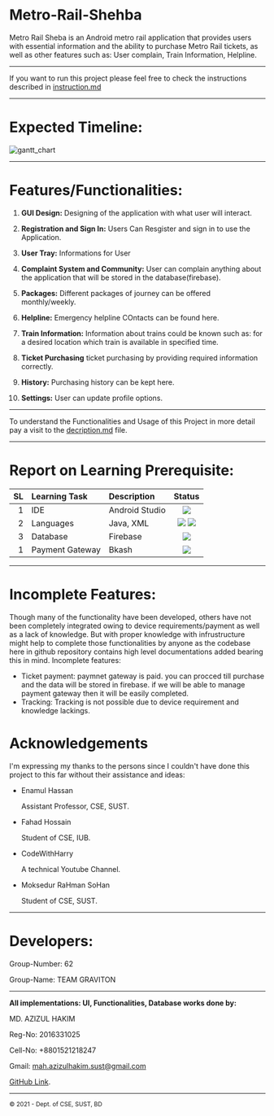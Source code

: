 # Metro-Rail-Shehba
Metro Rail Sheba is an Android metro rail application that provides users with essential information and the ability to purchase Metro Rail tickets, as well as other features such as: User complain, Train Information, Helpline.
***

If you want to run this project please feel free to check the instructions described in [instruction.md](https://github.com/cse-250-2018/G62-Metro-Rail-Sheba/blob/main/instructions.md)
***

# Expected Timeline:
![gantt_chart](https://user-images.githubusercontent.com/52504999/148066053-3e206ceb-ee96-44da-aef9-18ee8bb30ec2.jpg)
***

# Features/Functionalities:
  
1. **GUI Design:**
Designing of the application with what user will interact.

2. **Registration and Sign In:**
Users Can Resgister and sign in to use the Application.

3. **User Tray:**
Informations for User 

4. **Complaint System and Community:**
User can complain anything about the application that will be stored in the database(firebase).

5. **Packages:**
Different packages of journey can be offered monthly/weekly.

6. **Helpline:**
Emergency helpline COntacts can be found here.

7. **Train Information:**
Information about trains could be known such as: for a desired location which train is available in specified time.

8. **Ticket Purchasing**
ticket purchasing by providing required information correctly.

9. **History:**
Purchasing history can be kept here.

10. **Settings:**
User can update profile options.
***

To understand the Functionalities and Usage of this Project in more detail pay a visit to the [decription.md](https://github.com/cse-250-2018/G62-Metro-Rail-Sheba/blob/main/description.md) file.

***

# Report on Learning Prerequisite:

SL | Learning Task | Description | Status |
--:|:--------------|:------------|:------:|
1 | IDE | Android Studio | ![](https://img.shields.io/badge/Android__Studio-Learned-green) |
2 | Languages | Java, XML | ![](https://img.shields.io/badge/Java-Learned-green) ![](https://img.shields.io/badge/XML-Learned-green) |
3 | Database | Firebase | ![](https://img.shields.io/badge/Firebase-Learned-green) |
1 | Payment Gateway | Bkash | ![](https://img.shields.io/badge/Payment__Gateway-Can't%20Use%3A%20Paid-yellowgreen) |
***
# Incomplete Features:
Though many of the functionality have been developed, others have not been completely integrated owing to device requirements/payment as well as a lack of knowledge. But with proper knowledge with infrustructure might help to complete those functionalities by anyone as the codebase here in github repository contains high level documentations added bearing this in mind. Incomplete features:

-  Ticket payment: paymnet gateway is paid. you can procced till purchase and the data will be stored in firebase. if we will be able to manage payment gateway then it will be easily completed.
-  Tracking: Tracking is not possible due to device requirement and knowledge lackings.

# Acknowledgements
I'm expressing my thanks to the persons since I couldn't have done this project to this far without their assistance and ideas:
*  Enamul Hassan

   Assistant Professor, CSE, SUST.
   
*  Fahad Hossain
   
   Student of CSE, IUB.
 
*  CodeWithHarry

   A technical Youtube Channel.
   
* Moksedur RaHman SoHan
   
   Student of CSE, SUST.
***

# Developers:
Group-Number: 62

Group-Name: TEAM GRAVITON
***

**All implementations: UI, Functionalities, Database works done by:**

MD. AZIZUL HAKIM

Reg-No: 2016331025

Cell-No: +8801521218247

Gmail: mah.azizulhakim.sust@gmail.com

[GitHub Link](https://github.com/azizulhakim13).
***

<small>&copy; 2021 - Dept. of CSE, SUST, BD</small>
